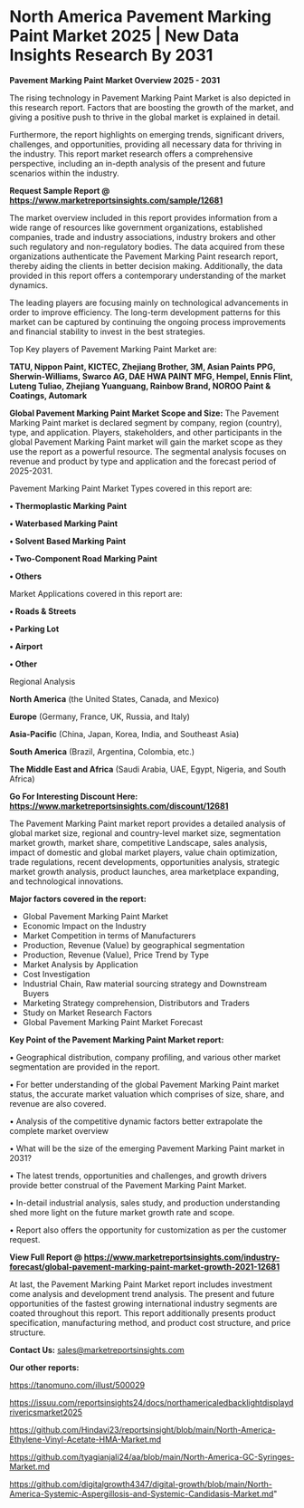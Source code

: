  # North America Pavement Marking Paint Market 2025 | New Data Insights Research By 2031

<Strong> Pavement Marking Paint Market Overview 2025 - 2031</strong>

The rising technology in Pavement Marking Paint Market is also depicted in this research report. Factors that are boosting the growth of the market, and giving a positive push to thrive in the global market is explained in detail.

Furthermore, the report highlights on emerging trends, significant drivers, challenges, and opportunities, providing all necessary data for thriving in the industry. This report market research offers a comprehensive perspective, including an in-depth analysis of the present and future scenarios within the industry.

<strong>Request Sample Report @ <a href=https://www.marketreportsinsights.com/sample/12681>https://www.marketreportsinsights.com/sample/12681</a></strong>

The market overview included in this report provides information from a wide range of resources like government organizations, established companies, trade and industry associations, industry brokers and other such regulatory and non-regulatory bodies. The data acquired from these organizations authenticate the Pavement Marking Paint research report, thereby aiding the clients in better decision making. Additionally, the data provided in this report offers a contemporary understanding of the market dynamics.

The leading players are focusing mainly on technological advancements in order to improve efficiency. The long-term development patterns for this market can be captured by continuing the ongoing process improvements and financial stability to invest in the best strategies.

Top Key players of Pavement Marking Paint Market are:

<strong>TATU, Nippon Paint, KICTEC, Zhejiang Brother, 3M, Asian Paints PPG, Sherwin-Williams, Swarco AG, DAE HWA PAINT MFG, Hempel, Ennis Flint, Luteng Tuliao, Zhejiang Yuanguang, Rainbow Brand, NOROO Paint & Coatings, Automark</strong>

<strong><b>Global Pavement Marking Paint Market Scope and Size:</b></strong>
The Pavement Marking Paint market is declared segment by company, region (country), type, and application. Players, stakeholders, and other participants in the global Pavement Marking Paint market will gain the market scope as they use the report as a powerful resource. The segmental analysis focuses on revenue and product by type and application and the forecast period of 2025-2031.

Pavement Marking Paint Market Types covered in this report are:

<strong>• Thermoplastic Marking Paint

• Waterbased Marking Paint

• Solvent Based Marking Paint

• Two-Component Road Marking Paint

• Others</strong>

Market Applications covered in this report are:

<strong>• Roads & Streets

• Parking Lot

• Airport

• Other</strong> 

Regional Analysis

<strong>North America</strong> (the United States, Canada, and Mexico)

<strong>Europe</strong> (Germany, France, UK, Russia, and Italy)

<strong>Asia-Pacific</strong> (China, Japan, Korea, India, and Southeast Asia)

<strong>South America</strong> (Brazil, Argentina, Colombia, etc.)

<strong>The Middle East and Africa</strong> (Saudi Arabia, UAE, Egypt, Nigeria, and South Africa)

<strong>Go For Interesting Discount Here: <a href=https://www.marketreportsinsights.com/discount/12681>https://www.marketreportsinsights.com/discount/12681</a></strong>

The Pavement Marking Paint market report provides a detailed analysis of global market size, regional and country-level market size, segmentation market growth, market share, competitive Landscape, sales analysis, impact of domestic and global market players, value chain optimization, trade regulations, recent developments, opportunities analysis, strategic market growth analysis, product launches, area marketplace expanding, and technological innovations.

<strong><b>Major factors covered in the report:</b></strong>
<ul>
  <li>Global Pavement Marking Paint Market </li>
  <li>Economic Impact on the Industry</li>
  <li>Market Competition in terms of Manufacturers</li>
  <li>Production, Revenue (Value) by geographical segmentation</li>
  <li>Production, Revenue (Value), Price Trend by Type</li>
  <li>Market Analysis by Application</li>
  <li>Cost Investigation</li>
  <li>Industrial Chain, Raw material sourcing strategy and Downstream Buyers</li>
  <li>Marketing Strategy comprehension, Distributors and Traders</li>
  <li>Study on Market Research Factors</li>
  <li>Global Pavement Marking Paint Market Forecast</li>
</ul>

<strong><b>Key Point of the Pavement Marking Paint Market report:</b></strong>

• Geographical distribution, company profiling, and various other market segmentation are provided in the report.

• For better understanding of the global Pavement Marking Paint market status, the accurate market valuation which comprises of size, share, and revenue are also covered.

• Analysis of the competitive dynamic factors better extrapolate the complete market overview

• What will be the size of the emerging Pavement Marking Paint market in 2031?

• The latest trends, opportunities and challenges, and growth drivers provide better construal of the Pavement Marking Paint Market.

• In-detail industrial analysis, sales study, and production understanding shed more light on the future market growth rate and scope.

• Report also offers the opportunity for customization as per the customer request.

<strong><b>View Full Report @ <a href=https://www.marketreportsinsights.com/industry-forecast/global-pavement-marking-paint-market-growth-2021-12681>https://www.marketreportsinsights.com/industry-forecast/global-pavement-marking-paint-market-growth-2021-12681</a></b></strong>


At last, the Pavement Marking Paint Market report includes investment come analysis and development trend analysis. The present and future opportunities of the fastest growing international industry segments are coated throughout this report. This report additionally presents product specification, manufacturing method, and product cost structure, and price structure.

<strong>Contact Us:</strong>
sales@marketreportsinsights.com

<strong>Our other reports:</strong>

<a href=https://tanomuno.com/illust/500029>https://tanomuno.com/illust/500029</a>

<a href=https://issuu.com/reportsinsights24/docs/northamericaledbacklightdisplaydrivericsmarket2025>https://issuu.com/reportsinsights24/docs/northamericaledbacklightdisplaydrivericsmarket2025</a>

<a href=https://github.com/Hindavi23/reportsinsight/blob/main/North-America-Ethylene-Vinyl-Acetate-HMA-Market.md>https://github.com/Hindavi23/reportsinsight/blob/main/North-America-Ethylene-Vinyl-Acetate-HMA-Market.md</a>

<a href=https://github.com/tyagianjali24/aa/blob/main/North-America-GC-Syringes-Market.md>https://github.com/tyagianjali24/aa/blob/main/North-America-GC-Syringes-Market.md</a>

<a href=https://github.com/digitalgrowth4347/digital-growth/blob/main/North-America-Systemic-Aspergillosis-and-Systemic-Candidasis-Market.md>https://github.com/digitalgrowth4347/digital-growth/blob/main/North-America-Systemic-Aspergillosis-and-Systemic-Candidasis-Market.md</a>"
